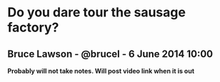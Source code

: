 # Do you dare tour the sausage factory?

## Bruce Lawson - @brucel - 6 June 2014 10:00


**Probably will not take notes. Will post video link when it is out**

